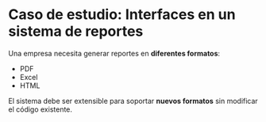 # Caso de estudio: Interfaces en un sistema de reportes

Una empresa necesita generar reportes en **diferentes formatos**:

- PDF
- Excel
- HTML

El sistema debe ser extensible para soportar **nuevos formatos** sin modificar el código existente.
